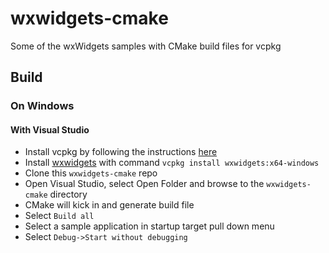 # wxwidgets-cmake
Some of the wxWidgets samples with CMake build files for vcpkg
## Build
### On Windows
#### With Visual Studio
- Install vcpkg by following the instructions [here](https://github.com/microsoft/vcpkg)
- Install [wxwidgets](https://www.wxwidgets.org) with command ```vcpkg install wxwidgets:x64-windows``` 
- Clone this ```wxwidgets-cmake``` repo
- Open Visual Studio, select Open Folder and browse to the ```wxwidgets-cmake``` directory
- CMake will kick in and generate build file
- Select ```Build all```
- Select a sample application in startup target pull down menu
- Select ```Debug->Start without debugging```
